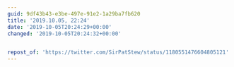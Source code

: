 ```yaml
---
guid: 9df43b43-e3be-497e-91e2-1a29ba7fb620
title: '2019.10.05, 22:24'
date: '2019-10-05T20:24:29+00:00'
changed: '2019-10-05T20:24:32+00:00'


repost_of: 'https://twitter.com/SirPatStew/status/1180551476604805121'
---
```


